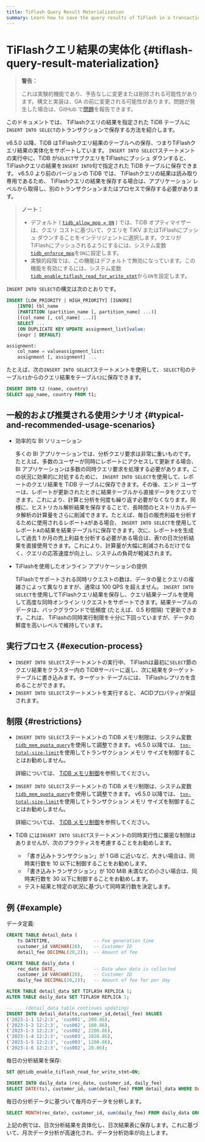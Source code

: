 ```yaml
---
title: TiFlash Query Result Materialization
summary: Learn how to save the query results of TiFlash in a transaction.
---
```


# TiFlashクエリ結果の実体化 {#tiflash-query-result-materialization}

> **警告：**
>
> これは実験的機能であり、予告なしに変更または削除される可能性があります。構文と実装は、GA の前に変更される可能性があります。問題が発生した場合は、GitHub で[問題](https://github.com/pingcap/tidb/issues)を報告できます。

このドキュメントでは、 TiFlashクエリの結果を指定された TiDB テーブルに`INSERT INTO SELECT`のトランザクションで保存する方法を紹介します。

v6.5.0 以降、TiDB はTiFlashクエリ結果のテーブルへの保存、つまりTiFlashクエリ結果の実体化をサポートしています。 `INSERT INTO SELECT`ステートメントの実行中に、TiDB が`SELECT`サブクエリをTiFlashにプッシュ ダウンすると、 TiFlashクエリの結果を`INSERT INTO`句で指定された TiDB テーブルに保存できます。 v6.5.0 より前のバージョンの TiDB では、 TiFlashクエリの結果は読み取り専用であるため、 TiFlashクエリの結果を保存する場合は、アプリケーション レベルから取得し、別のトランザクションまたはプロセスで保存する必要があります。

> **ノート：**
>
> -   デフォルト ( [`tidb_allow_mpp = ON`](/system-variables.md#tidb_allow_mpp-new-in-v50) ) では、TiDB オプティマイザーは、クエリ コストに基づいて、クエリを TiKV またはTiFlashにプッシュ ダウンすることをインテリジェントに選択します。クエリがTiFlashにプッシュされるようにするには、システム変数[`tidb_enforce_mpp`](/system-variables.md#tidb_enforce_mpp-new-in-v51)を`ON`に設定します。
> -   実験的段階では、この機能はデフォルトで無効になっています。この機能を有効にするには、システム変数[`tidb_enable_tiflash_read_for_write_stmt`](/system-variables.md#tidb_enable_tiflash_read_for_write_stmt-new-in-v630)から`ON`を設定します。

`INSERT INTO SELECT`の構文は次のとおりです。

```sql
INSERT [LOW_PRIORITY | HIGH_PRIORITY] [IGNORE]
    [INTO] tbl_name
    [PARTITION (partition_name [, partition_name] ...)]
    [(col_name [, col_name] ...)]
    SELECT ...
    [ON DUPLICATE KEY UPDATE assignment_list]value:
    {expr | DEFAULT}

assignment:
    col_name = valueassignment_list:
    assignment [, assignment] ...
```

たとえば、次の`INSERT INTO SELECT`ステートメントを使用して、 `SELECT`句のテーブル`t1`からのクエリ結果をテーブル`t2`に保存できます。

```sql
INSERT INTO t2 (name, country)
SELECT app_name, country FROM t1;
```

## 一般的および推奨される使用シナリオ {#typical-and-recommended-usage-scenarios}

-   効率的な BI ソリューション

    多くの BI アプリケーションでは、分析クエリ要求は非常に重いものです。たとえば、多数のユーザーが同時にレポートにアクセスして更新する場合、BI アプリケーションは多数の同時クエリ要求を処理する必要があります。この状況に効果的に対処するために、 `INSERT INTO SELECT`を使用して、レポートのクエリ結果を TiDB テーブルに保存できます。その後、エンド ユーザーは、レポートが更新されたときに結果テーブルから直接データをクエリできます。これにより、計算と分析を何度も繰り返す必要がなくなります。同様に、ヒストリカル解析結果を保存することで、長時間のヒストリカルデータ解析の計算量をさらに削減できます。たとえば、毎日の販売利益を分析するために使用されるレポート`A`がある場合、 `INSERT INTO SELECT`を使用してレポート`A`の結果を結果テーブル`T`に保存できます。次に、レポート`B`を生成して過去 1 か月の売上利益を分析する必要がある場合は、表`T`の日次分析結果を直接使用できます。これにより、計算量が大幅に削減されるだけでなく、クエリの応答速度が向上し、システムの負荷が軽減されます。

-   TiFlashを使用したオンライン アプリケーションの提供

    TiFlashでサポートされる同時リクエストの数は、データの量とクエリの複雑さによって異なりますが、通常は 100 QPS を超えません。 `INSERT INTO SELECT`を使用してTiFlashクエリ結果を保存し、クエリ結果テーブルを使用して高度な同時オンライン リクエストをサポートできます。結果テーブルのデータは、バックグラウンドで低頻度 (たとえば、0.5 秒間隔) で更新できます。これは、 TiFlashの同時実行制限を十分に下回っていますが、データの鮮度を高いレベルで維持しています。

## 実行プロセス {#execution-process}

-   `INSERT INTO SELECT`ステートメントの実行中、 TiFlashは最初に`SELECT`節のクエリ結果をクラスター内の TiDBサーバーに返し、次に結果をターゲット テーブルに書き込みます。ターゲット テーブルには、 TiFlashレプリカを含めることができます。
-   `INSERT INTO SELECT`ステートメントを実行すると、 ACIDプロパティが保証されます。

## 制限 {#restrictions}

<CustomContent platform="tidb">

-   `INSERT INTO SELECT`ステートメントの TiDB メモリ制限は、システム変数[`tidb_mem_quota_query`](/system-variables.md#tidb_mem_quota_query)を使用して調整できます。 v6.5.0 以降では、 [`txn-total-size-limit`](/tidb-configuration-file.md#txn-total-size-limit)を使用してトランザクション メモリ サイズを制御することはお勧めしません。

    詳細については、 [TiDB メモリ制御](/configure-memory-usage.md)を参照してください。

</CustomContent>

<CustomContent platform="tidb-cloud">

-   `INSERT INTO SELECT`ステートメントの TiDB メモリ制限は、システム変数[`tidb_mem_quota_query`](/system-variables.md#tidb_mem_quota_query)を使用して調整できます。 v6.5.0 以降では、 [`txn-total-size-limit`](https://docs.pingcap.com/tidb/stable/tidb-configuration-file#txn-total-size-limit)を使用してトランザクション メモリ サイズを制御することはお勧めしません。

    詳細については、 [TiDB メモリ制御](https://docs.pingcap.com/tidb/stable/configure-memory-usage)を参照してください。

</CustomContent>

-   TiDB には`INSERT INTO SELECT`ステートメントの同時実行性に厳密な制限はありませんが、次のプラクティスを考慮することをお勧めします。

    -   「書き込みトランザクション」が 1 GiB に近いなど、大きい場合は、同時実行数を 10 以下に制御することをお勧めします。
    -   「書き込みトランザクション」が 100 MiB 未満などの小さい場合は、同時実行数を 30 以下に制御することをお勧めします。
    -   テスト結果と特定の状況に基づいて同時実行数を決定します。

## 例 {#example}

データ定義:

```sql
CREATE TABLE detail_data (
    ts DATETIME,                -- Fee generation time
    customer_id VARCHAR(20),    -- Customer ID
    detail_fee DECIMAL(20,2));  -- Amount of fee

CREATE TABLE daily_data (
    rec_date DATE,              -- Date when data is collected
    customer_id VARCHAR(20),    -- Customer ID
    daily_fee DECIMAL(20,2));   -- Amount of fee for per day

ALTER TABLE detail_data SET TIFLASH REPLICA 1;
ALTER TABLE daily_data SET TIFLASH REPLICA 1;

-- ... (detail_data table continues updating)
INSERT INTO detail_data(ts,customer_id,detail_fee) VALUES
('2023-1-1 12:2:3', 'cus001', 200.86),
('2023-1-2 12:2:3', 'cus002', 100.86),
('2023-1-3 12:2:3', 'cus002', 2200.86),
('2023-1-4 12:2:3', 'cus003', 2020.86),
('2023-1-5 12:2:3', 'cus003', 1200.86),
('2023-1-6 12:2:3', 'cus002', 20.86);
```

毎日の分析結果を保存:

```sql
SET @@tidb_enable_tiflash_read_for_write_stmt=ON;

INSERT INTO daily_data (rec_date, customer_id, daily_fee)
SELECT DATE(ts), customer_id, sum(detail_fee) FROM detail_data WHERE DATE(ts) = CURRENT_DATE() GROUP BY DATE(ts), customer_id;
```

毎日の分析データに基づいて毎月のデータを分析します。

```sql
SELECT MONTH(rec_date), customer_id, sum(daily_fee) FROM daily_data GROUP BY MONTH(rec_date), customer_id;
```

上記の例では、日次分析結果を具体化し、日次結果表に保存します。これに基づいて、月次データ分析が高速化され、データ分析効率が向上します。

